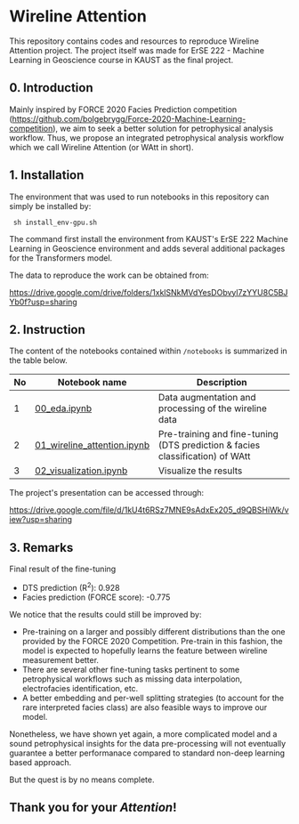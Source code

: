 # Wireline Attention
This repository contains codes and resources to reproduce Wireline Attention project. The project itself was made for ErSE 222 - Machine Learning in 
Geoscience course in KAUST as the final project.

## 0. Introduction
Mainly inspired by FORCE 2020 Facies Prediction competition (https://github.com/bolgebrygg/Force-2020-Machine-Learning-competition), we aim to seek a 
better solution for petrophysical analysis workflow. Thus, we propose an integrated petrophysical analysis workflow which we call Wireline Attention (or
WAtt in short).

## 1. Installation
The environment that was used to run notebooks in this repository can simply be installed by:

<code> sh install_env-gpu.sh </code>

The command first install the environment from KAUST's ErSE 222 Machine Learning in Geoscience environment and adds several additional packages for the Transformers model.

The data to reproduce the work can be obtained from:

https://drive.google.com/drive/folders/1xklSNkMVdYesDObvyl7zYYU8C5BJYb0f?usp=sharing

## 2. Instruction
The content of the notebooks contained within <code>/notebooks</code> is summarized in the table below.

| No | Notebook name |Description |
| --- | --- | --- |
| 1 | [00_eda.ipynb](https://github.com/hatsyim/wireline_attention/blob/main/notebook/00_eda.ipynb) | Data augmentation and processing of the wireline data |
| 2 | [01_wireline_attention.ipynb](https://github.com/hatsyim/wireline_attention/blob/main/notebook/01_wireline_attention.ipynb) | Pre-training and fine-tuning (DTS prediction & facies classification) of WAtt |
| 3 | [02_visualization.ipynb](https://github.com/hatsyim/wireline_attention/blob/main/notebook/01_visualization.ipynb) | Visualize the results |

The project's presentation can be accessed through:

https://drive.google.com/file/d/1kU4t6RSz7MNE9sAdxEx205_d9QBSHiWk/view?usp=sharing

## 3. Remarks
Final result of the fine-tuning
- DTS prediction (R<sup>2</sup>): 0.928
- Facies prediction (FORCE score): -0.775

We notice that the results could still be improved by:
- Pre-training on a larger and possibly different distributions than the one provided by the FORCE 2020 Competition. Pre-train in this fashion, the model is expected to hopefully learns the feature between wireline measurement better.
- There are several other fine-tuning tasks pertinent to some petrophysical workflows such as missing data interpolation, electrofacies identification, etc.
- A better embedding and per-well splitting strategies (to account for the rare interpreted facies class) are also feasible ways to improve our model.

Nonetheless, we have shown yet again, a more complicated model and a sound petrophysical insights for the data pre-processing will not eventually guarantee a better performanace compared to standard non-deep learning based approach.

But the quest is by no means complete.

## Thank you for your <em>Attention</em>!

